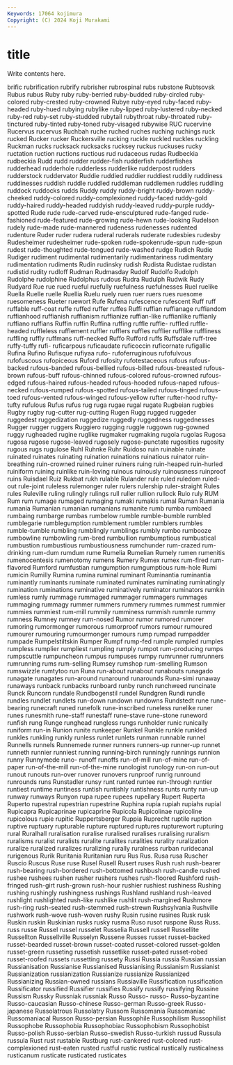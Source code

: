 ```yaml
---
Keywords: 17064 kojimura
Copyright: (C) 2024 Koji Murakami
---
```


# title

Write contents here.



brific
rubrification rubrify rubrisher rubrospinal rubs rubstone Rubtsovsk Rubus rubus Ruby
ruby ruby-berried ruby-budded ruby-circled ruby-colored ruby-crested ruby-crowned Rubye ruby-eyed ruby-faced
ruby-headed ruby-hued rubying rubylike ruby-lipped ruby-lustered ruby-necked ruby-red ruby-set ruby-studded
rubytail rubythroat ruby-throated ruby-tinctured ruby-tinted ruby-toned ruby-visaged rubywise RUC rucervine
Rucervus rucervus Ruchbah ruche ruched ruches ruching ruchings ruck rucked
Rucker rucker Ruckersville rucking ruckle ruckled ruckles ruckling Ruckman rucks
rucksack rucksacks rucksey ruckus ruckuses rucky ructation ruction ructions ructious
rud rudaceous rudas Rudbeckia rudbeckia Rudd rudd rudder rudder-fish rudderfish
rudderfishes rudderhead rudderhole rudderless rudderlike rudderpost rudders rudderstock ruddervator Ruddie
ruddied ruddier ruddiest ruddily ruddiness ruddinesses ruddish ruddle ruddled ruddleman
ruddlemen ruddles ruddling ruddock ruddocks rudds Ruddy ruddy ruddy-bright ruddy-brown
ruddy-cheeked ruddy-colored ruddy-complexioned ruddy-faced ruddy-gold ruddy-haired ruddy-headed ruddyish ruddy-leaved ruddy-purple
ruddy-spotted Rude rude rude-carved rude-ensculptured rude-fanged rude-fashioned rude-featured rude-growing rude-hewn
rude-looking Rudelson rudely rude-made rude-mannered rudeness rudenesses rudented rudenture Ruder
ruder rudera ruderal ruderals ruderate rudesbies rudesby Rudesheimer rudesheimer rude-spoken
rude-spokenrude-spun rude-spun rudest rude-thoughted rude-tongued rude-washed rudge Rudich Rudie Rudiger
rudiment rudimental rudimentarily rudimentariness rudimentary rudimentation rudiments Rudin rudinsky rudish
Rudista Rudistae rudistan rudistid rudity rudloff Rudman Rudmasday Rudolf Rudolfo
Rudolph Rudolphe rudolphine Rudolphus rudous Rudra Rudulph Rudwik Rudy Rudyard
Rue rue rued rueful ruefully ruefulness ruefulnesses Ruel ruelike Ruella
Ruelle ruelle Ruellia Ruelu ruely ruen ruer ruers rues ruesome
ruesomeness Rueter ruewort Rufe Rufena rufescence rufescent Ruff ruff ruffable
ruff-coat ruffe ruffed ruffer ruffes Ruffi ruffian ruffianage ruffiandom ruffianhood
ruffianish ruffianism ruffianize ruffian-like ruffianlike ruffianly ruffiano ruffians Ruffin ruffin
Ruffina ruffing ruffle ruffle- ruffled ruffle-headed ruffleless rufflement ruffler rufflers
ruffles rufflier rufflike ruffliness ruffling ruffly ruffmans ruff-necked Ruffo Rufford
ruffs Ruffsdale ruff-tree ruffy-tuffy rufi- ruficarpous ruficaudate ruficoccin ruficornate rufigallic
Rufina Rufino Rufisque rufiyaa rufo- rufoferruginous rufofulvous rufofuscous rufopiceous Ruford
rufosity rufotestaceous rufous rufous-backed rufous-banded rufous-bellied rufous-billed rufous-breasted rufous-brown rufous-buff
rufous-chinned rufous-colored rufous-crowned rufous-edged rufous-haired rufous-headed rufous-hooded rufous-naped rufous-necked rufous-rumped
rufous-spotted rufous-tailed rufous-tinged rufous-toed rufous-vented rufous-winged rufous-yellow rufter rufter-hood rufty-tufty
rufulous Rufus rufus rug ruga rugae rugal rugate Rugbeian rugbies
Rugby rugby rug-cutter rug-cutting Rugen Rugg rugged ruggeder ruggedest ruggedization
ruggedize ruggedly ruggedness ruggednesses Rugger rugger ruggers Ruggiero rugging ruggle
ruggown rug-gowned ruggy rugheaded rugine ruglike rugmaker rugmaking rugola rugolas
Rugosa rugosa rugose rugose-leaved rugosely rugose-punctate rugosities rugosity rugous rugs
rugulose Ruhl Ruhnke Ruhr Ruidoso ruin ruinable ruinate ruinated ruinates
ruinating ruination ruinations ruinatious ruinator ruin-breathing ruin-crowned ruined ruiner ruiners
ruing ruin-heaped ruin-hurled ruiniform ruining ruinlike ruin-loving ruinous ruinously ruinousness
ruinproof ruins Ruisdael Ruiz Rukbat rukh rulable Rulander rule ruled
ruledom ruled-out rule-joint ruleless rulemonger ruler rulers rulership ruler-straight Rules
rules Ruleville ruling rulingly rulings rull ruller rullion rullock Rulo
ruly RUM Rum rum rumage rumaged rumaging rumaki rumakis rumal
Ruman Rumania rumania Rumanian rumanian rumanians rumanite rumb rumba rumbaed
rumbaing rumbarge rumbas rumbelow rumble rumble-bumble rumbled rumblegarie rumblegumption rumblement
rumbler rumblers rumbles rumble-tumble rumbling rumblingly rumblings rumbly rumbo rumbooze
rumbowline rumbowling rum-bred rumbullion rumbumptious rumbustical rumbustion rumbustious rumbustiousness rumchunder
rum-crazed rum-drinking rum-dum rumdum rume Rumelia Rumelian Rumely rumen rumenitis
rumenocentesis rumenotomy rumens Rumery Rumex rumex rum-fired rum-flavored Rumford rumfustian
rumgumption rumgumptious rum-hole Rumi rumicin Rumilly Rumina rumina ruminal ruminant
Ruminantia ruminantia ruminantly ruminants ruminate ruminated ruminates ruminating ruminatingly rumination
ruminations ruminative ruminatively ruminator ruminators rumkin rumless rumly rummage rummaged
rummager rummagers rummages rummaging rummagy rummer rummers rummery rummes rummest
rummier rummies rummiest rum-mill rummily rumminess rummish rummle rummy rumness
Rumney rumney rum-nosed Rumor rumor rumored rumorer rumoring rumormonger rumorous
rumorproof rumors rumour rumoured rumourer rumouring rumourmonger rumours rump rumpad
rumpadder rumpade Rumpelstiltskin Rumper Rumpf rump-fed rumple rumpled rumples rumpless
rumplier rumpliest rumpling rumply rumpot rum-producing rumps rumpscuttle rumpuncheon rumpus
rumpuses rumpy rumrunner rumrunners rumrunning rums rum-selling Rumsey rumshop rum-smelling
Rumson rumswizzle rumtytoo run Runa run-about runabout runabouts runagado runagate
runagates run-around runaround runarounds Runa-simi runaway runaways runback runbacks runboard
runby runch runchweed runcinate Runck Runcorn rundale Rundbogenstil rundel Rundgren
Rundi rundle rundles rundlet rundlets run-down rundown rundowns Rundstedt rune
rune-bearing runecraft runed runefolk rune-inscribed runeless runelike runer runes runesmith
rune-staff runestaff rune-stave rune-stone runeword runfish rung Runge runghead rungless
rungs runholder runic runically runiform run-in Runion runite runkeeper Runkel
Runkle runkle runkled runkles runkling runkly runless runlet runlets runman
runnable runnel Runnells runnels Runnemede runner runners runners-up runner-up runnet
runneth runnier runniest running running-birch runningly runnings runnion runny Runnymede
runo- runoff runoffs run-of-mill run-of-mine run-of-paper run-of-the-mill run-of-the-mine runologist runology
run-on run-out runout runouts run-over runover runovers runproof runrig runround
runrounds runs Runstadler runsy runt runted runtee run-through runtier runtiest
runtime runtiness runtish runtishly runtishness runts runty run-up runway runways
Runyon rupa rupee rupees rupellary Rupert Ruperta Ruperto rupestral rupestrian
rupestrine Ruphina rupia rupiah rupiahs rupial Rupicapra Rupicaprinae rupicaprine Rupicola
Rupicolinae rupicoline rupicolous rupie rupitic Ruppertsberger Ruppia Ruprecht ruptile ruption
ruptive ruptuary rupturable rupture ruptured ruptures rupturewort rupturing rural Ruralhall
ruralisation ruralise ruralised ruralises ruralising ruralism ruralisms ruralist ruralists ruralite
ruralites ruralities rurality ruralization ruralize ruralized ruralizes ruralizing rurally ruralness
rurban ruridecanal rurigenous Rurik Ruritania Ruritanian ruru Rus Rus. Rusa
rusa Ruscher Ruscio Ruscus Ruse ruse Rusel Rusell Rusert ruses
Rush rush rush-bearer rush-bearing rush-bordered rush-bottomed rushbush rush-candle rushed rushee
rushees rushen rusher rushers rushes rush-floored Rushford rush-fringed rush-girt rush-grown
rush-hour rushier rushiest rushiness Rushing rushing rushingly rushingness rushings Rushland
rushland rush-leaved rushlight rushlighted rush-like rushlike rushlit rush-margined Rushmore rush-ring
rush-seated rush-stemmed rush-strewn Rushsylvania Rushville rushwork rush-wove rush-woven rushy Rusin
rusine rusines Rusk rusk Ruskin ruskin Ruskinian rusks rusky rusma
Ruso rusot ruspone Russ Russ. russ russe Russel russel russelet
Russelia Russell russell Russellite Russellton Russellville Russelyn Russene Russes russet
russet-backed russet-bearded russet-brown russet-coated russet-colored russet-golden russet-green russeting russetish russetlike
russet-pated russet-robed russet-roofed russets russetting russety Russi Russia russia Russian
russian Russianisation Russianise Russianised Russianising Russianism Russianist Russianization russianization Russianize
russianize Russianized Russianizing Russian-owned russians Russiaville Russification russification Russificator russified
Russifier russifies Russify russify russifying Russine Russism Russky Russniak russniak
Russo Russo- russo- Russo-byzantine Russo-caucasian Russo-chinese Russo-german Russo-greek Russo-japanese Russolatrous
Russolatry Russom Russomania Russomaniac Russomaniacal Russon Russo-persian Russophile Russophilism Russophilist
Russophobe Russophobia Russophobiac Russophobism Russophobist Russo-polish Russo-serbian Russo-swedish Russo-turkish russud
Russula russula Rust rust rustable Rustburg rust-cankered rust-colored rust-complexioned rust-eaten
rusted rustful rustic rustical rustically rusticalness rusticanum rusticate rusticated rusticates
